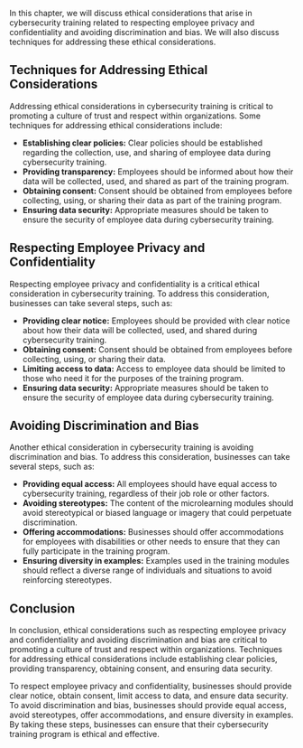 
In this chapter, we will discuss ethical considerations that arise in cybersecurity training related to respecting employee privacy and confidentiality and avoiding discrimination and bias. We will also discuss techniques for addressing these ethical considerations.

Techniques for Addressing Ethical Considerations
------------------------------------------------

Addressing ethical considerations in cybersecurity training is critical to promoting a culture of trust and respect within organizations. Some techniques for addressing ethical considerations include:

* **Establishing clear policies:** Clear policies should be established regarding the collection, use, and sharing of employee data during cybersecurity training.
* **Providing transparency:** Employees should be informed about how their data will be collected, used, and shared as part of the training program.
* **Obtaining consent:** Consent should be obtained from employees before collecting, using, or sharing their data as part of the training program.
* **Ensuring data security:** Appropriate measures should be taken to ensure the security of employee data during cybersecurity training.

Respecting Employee Privacy and Confidentiality
-----------------------------------------------

Respecting employee privacy and confidentiality is a critical ethical consideration in cybersecurity training. To address this consideration, businesses can take several steps, such as:

* **Providing clear notice:** Employees should be provided with clear notice about how their data will be collected, used, and shared during cybersecurity training.
* **Obtaining consent:** Consent should be obtained from employees before collecting, using, or sharing their data.
* **Limiting access to data:** Access to employee data should be limited to those who need it for the purposes of the training program.
* **Ensuring data security:** Appropriate measures should be taken to ensure the security of employee data during cybersecurity training.

Avoiding Discrimination and Bias
--------------------------------

Another ethical consideration in cybersecurity training is avoiding discrimination and bias. To address this consideration, businesses can take several steps, such as:

* **Providing equal access:** All employees should have equal access to cybersecurity training, regardless of their job role or other factors.
* **Avoiding stereotypes:** The content of the microlearning modules should avoid stereotypical or biased language or imagery that could perpetuate discrimination.
* **Offering accommodations:** Businesses should offer accommodations for employees with disabilities or other needs to ensure that they can fully participate in the training program.
* **Ensuring diversity in examples:** Examples used in the training modules should reflect a diverse range of individuals and situations to avoid reinforcing stereotypes.

Conclusion
----------

In conclusion, ethical considerations such as respecting employee privacy and confidentiality and avoiding discrimination and bias are critical to promoting a culture of trust and respect within organizations. Techniques for addressing ethical considerations include establishing clear policies, providing transparency, obtaining consent, and ensuring data security.

To respect employee privacy and confidentiality, businesses should provide clear notice, obtain consent, limit access to data, and ensure data security. To avoid discrimination and bias, businesses should provide equal access, avoid stereotypes, offer accommodations, and ensure diversity in examples. By taking these steps, businesses can ensure that their cybersecurity training program is ethical and effective.
